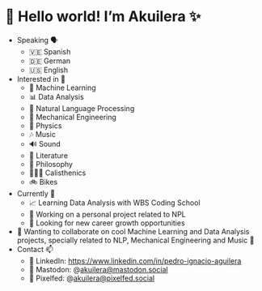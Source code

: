 # 👋 Hello world! I’m **Akuilera** ✨

- Speaking 🗣
  - 🇻🇪 Spanish
  - 🇩🇪 German
  - 🇺🇸 English
- Interested in 👀
  - 🧮 Machine Learning
  - 📊 Data Analysis
  - 💬 Natural Language Processing
  - 🦾 Mechanical Engineering
  - 🔭 Physics
  - 🎶 Music
  - 🔊 Sound
  - 📖 Literature
  - 🦉 Philosophy
  - 🤸🏽‍♂️ Calisthenics
  - 🚲 Bikes
- Currently 🌱
  - 📈 Learning Data Analysis with WBS Coding School
  - 💭 Working on a personal project related to NPL
  - 🎯 Looking for new career growth opportunities
- 🌺 Wanting to collaborate on cool Machine Learning and Data Analysis projects, specially related to NLP, Mechanical Engineering and Music 💞️
- Contact 📫
  - 🔗 LinkedIn: https://www.linkedin.com/in/pedro-ignacio-aguilera
  - 🐘 Mastodon: @akuilera@mastodon.social
  - 📸 Pixelfed: @akuilera@pixelfed.social

